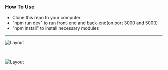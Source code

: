 ### How To Use
+ Clone this repo to your computer
+ "npm run dev" to run front-end and back-end(on port 3000 and 5000)
+ "npm install" to install necessary modules

<hr>

![Layout](screenshots/kaboo1.png)

<br>

![Layout](screenshots/kaboo2.png)

